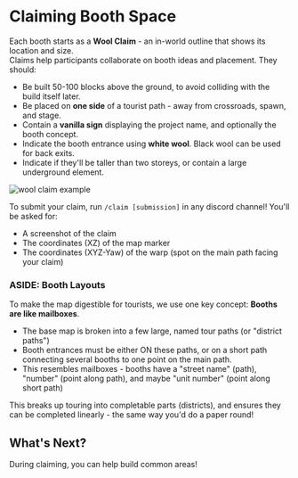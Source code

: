 # Claiming Booth Space

Each booth starts as a **Wool Claim** - an in-world outline that shows its location and size.<br/>
Claims help participants collaborate on booth ideas and placement. They should:
- Be built 50-100 blocks above the ground, to avoid colliding with the build itself later.
- Be placed on **one side** of a tourist path - away from crossroads, spawn, and stage.
- Contain a **vanilla sign** displaying the project name, and optionally the booth concept.
- Indicate the booth entrance using **white wool**. Black wool can be used for back exits.
- Indicate if they'll be taller than two storeys, or contain a large underground element.

![wool claim example](/assets/pages/images/guide/claim.jpg)

To submit your claim, run `/claim [submission]` in any discord channel! You'll be asked for:
- A screenshot of the claim
- The coordinates (XZ) of the map marker 
- The coordinates (XYZ-Yaw) of the warp (spot on the main path facing your claim)

### ASIDE: Booth Layouts

To make the map digestible for tourists, we use one key concept:  **Booths are like mailboxes**.
- The base map is broken into a few large, named tour paths (or "district paths")
- Booth entrances must be either ON these paths, or on a short path connecting several booths to one point on the main path.
- This resembles mailboxes - booths have a "street name" (path), "number" (point along path), and maybe "unit number" (point along short path)

This breaks up touring into completable parts (districts), and ensures they can be completed linearly - the same way you'd do a paper round!

## What's Next?

During claiming, you can help build common areas! 